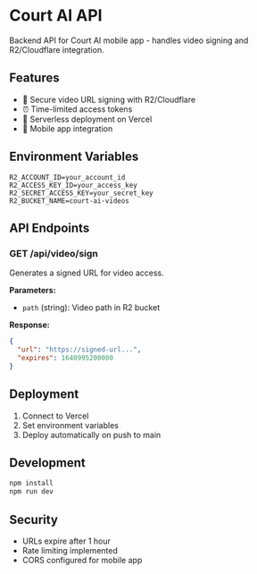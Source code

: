 # Court AI API

Backend API for Court AI mobile app - handles video signing and R2/Cloudflare integration.

## Features

- 🔐 Secure video URL signing with R2/Cloudflare
- ⏰ Time-limited access tokens
- 🚀 Serverless deployment on Vercel
- 📱 Mobile app integration

## Environment Variables

```env
R2_ACCOUNT_ID=your_account_id
R2_ACCESS_KEY_ID=your_access_key
R2_SECRET_ACCESS_KEY=your_secret_key
R2_BUCKET_NAME=court-ai-videos
```

## API Endpoints

### GET /api/video/sign

Generates a signed URL for video access.

**Parameters:**
- `path` (string): Video path in R2 bucket

**Response:**
```json
{
  "url": "https://signed-url...",
  "expires": 1640995200000
}
```

## Deployment

1. Connect to Vercel
2. Set environment variables
3. Deploy automatically on push to main

## Development

```bash
npm install
npm run dev
```

## Security

- URLs expire after 1 hour
- Rate limiting implemented
- CORS configured for mobile app
